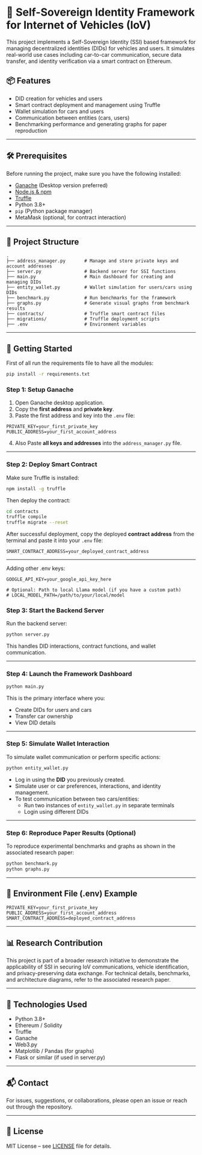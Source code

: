 # 🚗 Self-Sovereign Identity Framework for Internet of Vehicles (IoV)

This project implements a Self-Sovereign Identity (SSI) based framework for managing decentralized identities (DIDs) for vehicles and users. It simulates real-world use cases including car-to-car communication, secure data transfer, and identity verification via a smart contract on Ethereum.

## 📦 Features

- DID creation for vehicles and users
- Smart contract deployment and management using Truffle
- Wallet simulation for cars and users
- Communication between entities (cars, users)
- Benchmarking performance and generating graphs for paper reproduction

---

## 🛠 Prerequisites

Before running the project, make sure you have the following installed:

- [Ganache](https://trufflesuite.com/ganache/) (Desktop version preferred)
- [Node.js & npm](https://nodejs.org/)
- [Truffle](https://trufflesuite.com/truffle/)
- Python 3.8+
- `pip` (Python package manager)
- MetaMask (optional, for contract interaction)

---

## 📂 Project Structure

```
.
├── address_manager.py       # Manage and store private keys and account addresses
├── server.py                # Backend server for SSI functions
├── main.py                  # Main dashboard for creating and managing DIDs
├── entity_wallet.py         # Wallet simulation for users/cars using DIDs
├── benchmark.py             # Run benchmarks for the framework
├── graphs.py                # Generate visual graphs from benchmark results
├── contracts/               # Truffle smart contract files
├── migrations/              # Truffle deployment scripts
├── .env                     # Environment variables
```

---

## 🚀 Getting Started

First of all run the requirements file to have all the  modules:

```bash
pip install -r requirements.txt
```

### Step 1: Setup Ganache

1. Open Ganache desktop application.
2. Copy the **first address** and **private key**.
3. Paste the first address and key into the `.env` file:

```
PRIVATE_KEY=your_first_private_key
PUBLIC_ADDRESS=your_first_account_address
```

4. Also Paste **all keys and addresses** into the `address_manager.py` file.

---

### Step 2: Deploy Smart Contract

Make sure Truffle is installed:

```bash
npm install -g truffle
```

Then deploy the contract:

```bash
cd contracts
truffle compile
truffle migrate --reset
```

After successful deployment, copy the deployed **contract address** from the terminal and paste it into your `.env` file:

```
SMART_CONTRACT_ADDRESS=your_deployed_contract_address
```

---
Adding other .env keys:
```
GOOGLE_API_KEY=your_google_api_key_here

# Optional: Path to local Llama model (if you have a custom path)
# LOCAL_MODEL_PATH=/path/to/your/local/model
```

### Step 3: Start the Backend Server

Run the backend server:

```bash
python server.py
```

This handles DID interactions, contract functions, and wallet communication.

---

### Step 4: Launch the Framework Dashboard

```bash
python main.py
```

This is the primary interface where you:

- Create DIDs for users and cars
- Transfer car ownership
- View DID details

---

### Step 5: Simulate Wallet Interaction

To simulate wallet communication or perform specific actions:

```bash
python entity_wallet.py
```

- Log in using the **DID** you previously created.
- Simulate user or car preferences, interactions, and identity management.
- To test communication between two cars/entities:
  - Run two instances of `entity_wallet.py` in separate terminals
  - Login using different DIDs

---

### Step 6: Reproduce Paper Results (Optional)

To reproduce experimental benchmarks and graphs as shown in the associated research paper:

```bash
python benchmark.py
python graphs.py
```

---

## 📄 Environment File (.env) Example

```env
PRIVATE_KEY=your_first_private_key
PUBLIC_ADDRESS=your_first_account_address
SMART_CONTRACT_ADDRESS=deployed_contract_address
```

---

## 📊 Research Contribution

This project is part of a broader research initiative to demonstrate the applicability of SSI in securing IoV communications, vehicle identification, and privacy-preserving data exchange. For technical details, benchmarks, and architecture diagrams, refer to the associated research paper.

---

## 🧪 Technologies Used

- Python 3.8+
- Ethereum / Solidity
- Truffle
- Ganache
- Web3.py
- Matplotlib / Pandas (for graphs)
- Flask or similar (if used in server.py)

---

## 📬 Contact

For issues, suggestions, or collaborations, please open an issue or reach out through the repository.

---

## 📜 License

MIT License – see [LICENSE](LICENSE) file for details.